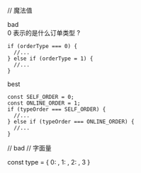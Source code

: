 // 魔法值


bad  
0 表示的是什么订单类型 ?
```
if (orderType === 0) {
  //...
} else if (orderType = 1) {
  //...
}
```

best  
```
const SELF_ORDER = 0;
const ONLINE_ORDER = 1;
if (typeOrder === SELF_ORDER) {
  //...
} else if (typeOrder === ONLINE_ORDER) {
  //...
}
```


// bad
// 字面量

const type = {
  0: ,
  1: ,
  2: ,
  3
}
